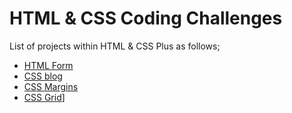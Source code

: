 # HTML & CSS Coding Challenges

List of projects within HTML & CSS Plus as follows;

- [HTML Form](./HC-CC-01/README.md)
- [CSS blog](./HC-CC-02/README.md)
- [CSS Margins](./HC-CC-03/README.md)
- [CSS Grid](./HC-CC-04/README.md)]

